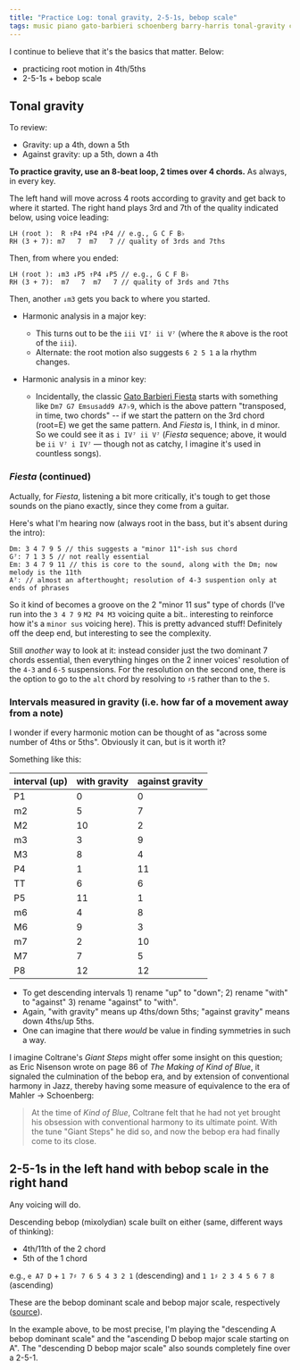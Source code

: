 ```yaml
---
title: "Practice Log: tonal gravity, 2-5-1s, bebop scale"
tags: music piano gato-barbieri schoenberg barry-harris tonal-gravity coltrane eric-nisenson
---
```


I continue to believe that it's the basics that matter. Below:

- practicing root motion in 4th/5ths
- 2-5-1s + bebop scale

## Tonal gravity

To review:

- Gravity: up a 4th, down a 5th
- Against gravity: up a 5th, down a 4th

**To practice gravity, use an 8-beat loop, 2 times over 4 chords.** As always, in every key.

The left hand will move across 4 roots according to gravity and get back to where it started. The right hand plays 3rd and 7th of the quality indicated below, using voice leading:

```
LH (root ):  R ↑P4 ↑P4 ↑P4 // e.g., G C F B♭
RH (3 + 7): m7   7  m7   7 // quality of 3rds and 7ths
```

Then, from where you ended:

```
LH (root ): ↓m3 ↓P5 ↑P4 ↓P5 // e.g., G C F B♭
RH (3 + 7):  m7   7  m7   7 // quality of 3rds and 7ths
```

Then, another `↓m3` gets you back to where you started.

- Harmonic analysis in a major key:

  - This turns out to be the `iii VI⁷ ii V⁷` (where the `R` above is the root of the `iii`).
  - Alternate: the root motion also suggests `6 2 5 1` a la rhythm changes.

- Harmonic analysis in a minor key:
  - Incidentally, the classic [Gato Barbieri Fiesta](https://www.youtube.com/watch?v=DKxQcKwcxy4) starts with something like `Dm7 G7 Emsusadd9 A7♭9`, which is the above pattern "transposed, in time, two chords" -- if we start the pattern on the 3rd chord (root=E) we get the same pattern. And _Fiesta_ is, I think, in d minor. So we could see it as `i IV⁷ ii V⁷` (_Fiesta_ sequence; above, it would be `ii V⁷ i IV⁷` — though not as catchy, I imagine it's used in countless songs).

### _Fiesta_ (continued)

Actually, for _Fiesta_, listening a bit more critically, it's tough to get those sounds on the piano exactly, since they come from a guitar.

Here's what I'm hearing now (always root in the bass, but it's absent during the intro):

```
Dm: 3 4 7 9 5 // this suggests a "minor 11"-ish sus chord
G⁷: 7 1 3 5 // not really essential
Em: 3 4 7 9 11 // this is core to the sound, along with the Dm; now melody is the 11th
A⁷: // almost an afterthought; resolution of 4-3 suspention only at ends of phrases
```

So it kind of becomes a groove on the 2 "minor 11 sus" type of chords (I've run into the `3 4 7 9` `M2 P4 M3` voicing quite a bit.. interesting to reinforce how it's a `minor sus` voicing here). This is pretty advanced stuff! Definitely off the deep end, but interesting to see the complexity.

Still _another_ way to look at it: instead consider just the two dominant 7 chords essential, then everything hinges on the 2 inner voices' resolution of the `4-3` and `6-5` suspensions. For the resolution on the second one, there is the option to go to the `alt` chord by resolving to `♯5` rather than to the `5`.

### Intervals measured in gravity (i.e. how far of a movement away from a note)

I wonder if every harmonic motion can be thought of as "across some number of 4ths or 5ths". Obviously it can, but is it worth it?

Something like this:

| interval (up) | with gravity | against gravity |
| :------------ | :----------- | --------------- |
| P1            | 0            | 0               |
| m2            | 5            | 7               |
| M2            | 10           | 2               |
| m3            | 3            | 9               |
| M3            | 8            | 4               |
| P4            | 1            | 11              |
| TT            | 6            | 6               |
| P5            | 11           | 1               |
| m6            | 4            | 8               |
| M6            | 9            | 3               |
| m7            | 2            | 10              |
| M7            | 7            | 5               |
| P8            | 12           | 12              |

- To get descending intervals 1) rename "up" to "down"; 2) rename "with" to "against" 3) rename "against" to "with".
- Again, "with gravity" means up 4ths/down 5ths; "against gravity" means down 4ths/up 5ths.
- One can imagine that there _would_ be value in finding symmetries in such a way.

I imagine Coltrane's _Giant Steps_ might offer some insight on this question; as Eric Nisenson wrote on page 86 of _The Making of Kind of Blue_, it signaled the culmination of the bebop era, and by extension of conventional harmony in Jazz, thereby having some measure of equivalence to the era of Mahler -> Schoenberg:

> At the time of _Kind of Blue_, Coltrane felt that he had not yet brought his obsession with conventional harmony to its ultimate point. With the tune "Giant Steps" he did so, and now the bebop era had finally come to its close.

## 2-5-1s in the left hand with bebop scale in the right hand

Any voicing will do.

Descending bebop (mixolydian) scale built on either (same, different ways of thinking):

- 4th/11th of the 2 chord
- 5th of the 1 chord

e.g., `e A7 D` + `1 7♯ 7 6 5 4 3 2 1` (descending) and `1 1♯ 2 3 4 5 6 7 8` (ascending)

These are the bebop dominant scale and bebop major scale, respectively ([source](https://en.wikipedia.org/wiki/Bebop_scale)).

In the example above, to be most precise, I'm playing the "descending A bebop dominant scale" and the "ascending D bebop major scale starting on A". The "descending D bebop major scale" also sounds completely fine over a 2-5-1.
